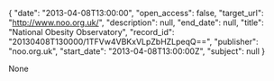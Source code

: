 {
  "date": "2013-04-08T13:00:00", 
  "open_access": false, 
  "target_url": "http://www.noo.org.uk/", 
  "description": null, 
  "end_date": null, 
  "title": "National Obesity Observatory", 
  "record_id": "20130408T130000/1TFVw4VBKxVLpZbHZLpeqQ==", 
  "publisher": "noo.org.uk", 
  "start_date": "2013-04-08T13:00:00Z", 
  "subject": null
}

None